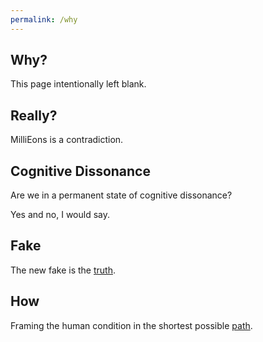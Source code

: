 ```yaml
---
permalink: /why
---
```


## Why?

This page intentionally left blank.

## Really?

MilliEons is a contradiction.

## Cognitive Dissonance

Are we in a permanent state of cognitive dissonance?

Yes and no, I would say.

## Fake

The new fake is the [truth](/truth).

## How

Framing the human condition in the shortest possible [path](/n/paths).
